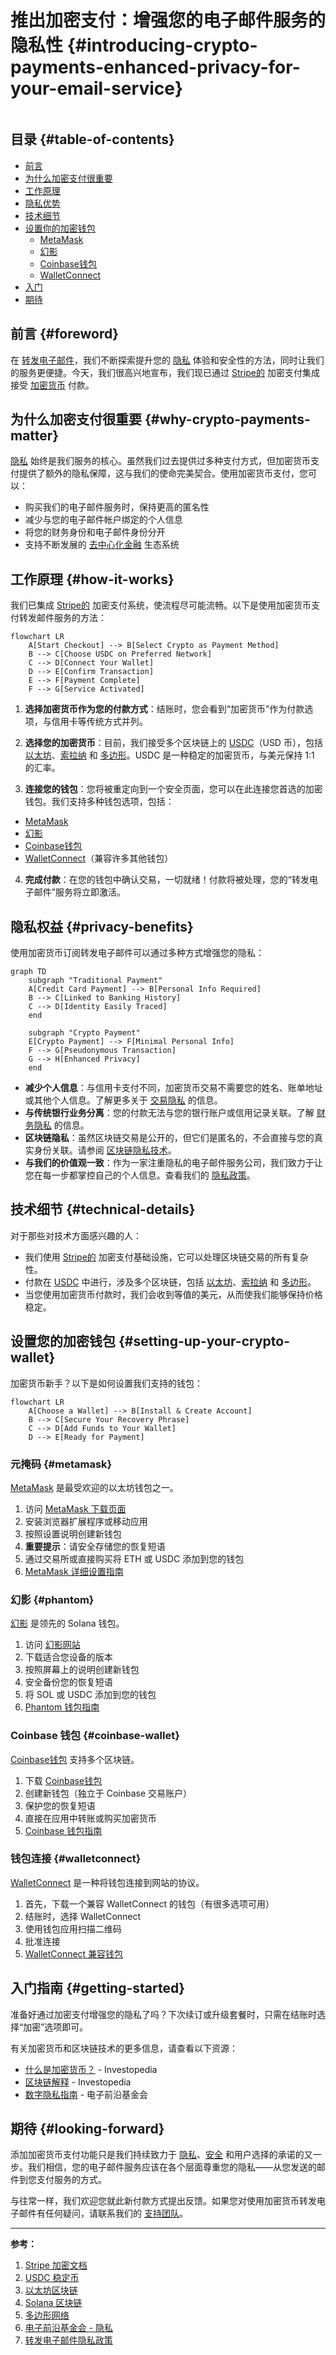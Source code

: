 # 推出加密支付：增强您的电子邮件服务的隐私性 {#introducing-crypto-payments-enhanced-privacy-for-your-email-service}

<img loading="lazy" src="/img/articles/crypto-payments.webp" alt="" class="rounded-lg" />

## 目录 {#table-of-contents}

* [前言](#foreword)
* [为什么加密支付很重要](#why-crypto-payments-matter)
* [工作原理](#how-it-works)
* [隐私优势](#privacy-benefits)
* [技术细节](#technical-details)
* [设置你的加密钱包](#setting-up-your-crypto-wallet)
  * [MetaMask](#metamask)
  * [幻影](#phantom)
  * [Coinbase钱包](#coinbase-wallet)
  * [WalletConnect](#walletconnect)
* [入门](#getting-started)
* [期待](#looking-forward)

## 前言 {#foreword}

在 [转发电子邮件](https://forwardemail.net)，我们不断探索提升您的 [隐私](https://en.wikipedia.org/wiki/Privacy) 体验和安全性的方法，同时让我们的服务更便捷。今天，我们很高兴地宣布，我们现已通过 [Stripe的](https://stripe.com) 加密支付集成接受 [加密货币](https://en.wikipedia.org/wiki/Cryptocurrency) 付款。

## 为什么加密支付很重要 {#why-crypto-payments-matter}

[隐私](https://en.wikipedia.org/wiki/Internet_privacy) 始终是我们服务的核心。虽然我们过去提供过多种支付方式，但加密货币支付提供了额外的隐私保障，这与我们的使命完美契合。使用加密货币支付，您可以：

* 购买我们的电子邮件服务时，保持更高的匿名性
* 减少与您的电子邮件帐户绑定的个人信息
* 将您的财务身份和电子邮件身份分开
* 支持不断发展的 [去中心化金融](https://en.wikipedia.org/wiki/Decentralized_finance) 生态系统

## 工作原理 {#how-it-works}

我们已集成 [Stripe的](https://docs.stripe.com/crypto) 加密支付系统，使流程尽可能流畅。以下是使用加密货币支付转发邮件服务的方法：

```mermaid
flowchart LR
    A[Start Checkout] --> B[Select Crypto as Payment Method]
    B --> C[Choose USDC on Preferred Network]
    C --> D[Connect Your Wallet]
    D --> E[Confirm Transaction]
    E --> F[Payment Complete]
    F --> G[Service Activated]
```

1. **选择加密货币作为您的付款方式**：结账时，您会看到“加密货币”作为付款选项，与信用卡等传统方式并列。

2. **选择您的加密货币**：目前，我们接受多个区块链上的 [USDC](https://en.wikipedia.org/wiki/USD_Coin)（USD 币），包括 [以太坊](https://ethereum.org)、[索拉纳](https://solana.com) 和 [多边形](https://polygon.technology)。USDC 是一种稳定的加密货币，与美元保持 1:1 的汇率。

3. **连接您的钱包**：您将被重定向到一个安全页面，您可以在此连接您首选的加密钱包。我们支持多种钱包选项，包括：
* [MetaMask](https://metamask.io)
* [幻影](https://phantom.app)
* [Coinbase钱包](https://www.coinbase.com/wallet)
* [WalletConnect](https://walletconnect.com)（兼容许多其他钱包）

4. **完成付款**：在您的钱包中确认交易，一切就绪！付款将被处理，您的“转发电子邮件”服务将立即激活。

## 隐私权益 {#privacy-benefits}

使用加密货币订阅转发电子邮件可以通过多种方式增强您的隐私：

```mermaid
graph TD
    subgraph "Traditional Payment"
    A[Credit Card Payment] --> B[Personal Info Required]
    B --> C[Linked to Banking History]
    C --> D[Identity Easily Traced]
    end

    subgraph "Crypto Payment"
    E[Crypto Payment] --> F[Minimal Personal Info]
    F --> G[Pseudonymous Transaction]
    G --> H[Enhanced Privacy]
    end
```

* **减少个人信息**：与信用卡支付不同，加密货币交易不需要您的姓名、账单地址或其他个人信息。了解更多关于 [交易隐私](https://en.wikipedia.org/wiki/Privacy_coin) 的信息。
* **与传统银行业务分离**：您的付款无法与您的银行账户或信用记录关联。了解 [财务隐私](https://en.wikipedia.org/wiki/Financial_privacy) 的信息。
* **区块链隐私**：虽然区块链交易是公开的，但它们是匿名的，不会直接与您的真实身份关联。请参阅 [区块链隐私技术](https://en.wikipedia.org/wiki/Privacy_and_blockchain)。
* **与我们的价值观一致**：作为一家注重隐私的电子邮件服务公司，我们致力于让您在每一步都掌控自己的个人信息。查看我们的 [隐私政策](/privacy)。

## 技术细节 {#technical-details}

对于那些对技术方面感兴趣的人：

* 我们使用 [Stripe的](https://docs.stripe.com/crypto/stablecoin-payments) 加密支付基础设施，它可以处理区块链交易的所有复杂性。
* 付款在 [USDC](https://www.circle.com/en/usdc) 中进行，涉及多个区块链，包括 [以太坊](https://ethereum.org)、[索拉纳](https://solana.com) 和 [多边形](https://polygon.technology)。
* 当您使用加密货币付款时，我们会收到等值的美元，从而使我们能够保持价格稳定。

## 设置您的加密钱包 {#setting-up-your-crypto-wallet}

加密货币新手？以下是如何设置我们支持的钱包：

```mermaid
flowchart LR
    A[Choose a Wallet] --> B[Install & Create Account]
    B --> C[Secure Your Recovery Phrase]
    C --> D[Add Funds to Your Wallet]
    D --> E[Ready for Payment]
```

### 元掩码 {#metamask}

[MetaMask](https://metamask.io) 是最受欢迎的以太坊钱包之一。

1. 访问 [MetaMask 下载页面](https://metamask.io/download/)
2. 安装浏览器扩展程序或移动应用
3. 按照设置说明创建新钱包
4. **重要提示**：请安全存储您的恢复短语
5. 通过交易所或直接购买将 ETH 或 USDC 添加到您的钱包
6. [MetaMask 详细设置指南](https://metamask.io/faqs/)

### 幻影 {#phantom}

[幻影](https://phantom.app) 是领先的 Solana 钱包。

1. 访问 [幻影网站](https://phantom.app/)
2. 下载适合您设备的版本
3. 按照屏幕上的说明创建新钱包
4. 安全备份您的恢复短语
5. 将 SOL 或 USDC 添加到您的钱包
6. [Phantom 钱包指南](https://help.phantom.app/hc/en-us/articles/4406388623251-How-to-create-a-new-wallet)

### Coinbase 钱包 {#coinbase-wallet}

[Coinbase钱包](https://www.coinbase.com/wallet) 支持多个区块链。

1. 下载 [Coinbase钱包](https://www.coinbase.com/wallet/downloads)
2. 创建新钱包（独立于 Coinbase 交易账户）
3. 保护您的恢复短语
4. 直接在应用中转账或购买加密货币
5. [Coinbase 钱包指南](https://www.coinbase.com/learn/tips-and-tutorials/how-to-set-up-a-crypto-wallet)

### 钱包连接 {#walletconnect}

[WalletConnect](https://walletconnect.com) 是一种将钱包连接到网站的协议。

1. 首先，下载一个兼容 WalletConnect 的钱包（有很多选项可用）
2. 结账时，选择 WalletConnect
3. 使用钱包应用扫描二维码
4. 批准连接
5. [WalletConnect 兼容钱包](https://walletconnect.com/registry/wallets)

## 入门指南 {#getting-started}

准备好通过加密支付增强您的隐私了吗？下次续订或升级套餐时，只需在结账时选择“加密”选项即可。

有关加密货币和区块链技术的更多信息，请查看以下资源：

* [什么是加密货币？](https://www.investopedia.com/terms/c/cryptocurrency.asp) - Investopedia
* [区块链解释](https://www.investopedia.com/terms/b/blockchain.asp) - Investopedia
* [数字隐私指南](https://www.eff.org/issues/privacy) - 电子前沿基金会

## 期待 {#looking-forward}

添加加密货币支付功能只是我们持续致力于 [隐私](https://en.wikipedia.org/wiki/Privacy)、[安全](https://en.wikipedia.org/wiki/Computer_security) 和用户选择的承诺的又一步。我们相信，您的电子邮件服务应该在各个层面尊重您的隐私——从您发送的邮件到您支付服务的方式。

与往常一样，我们欢迎您就此新付款方式提出反馈。如果您对使用加密货币转发电子邮件有任何疑问，请联系我们的 [支持团队](/help)。

---

**参考：**

1. [Stripe 加密文档](https://docs.stripe.com/crypto)
2. [USDC 稳定币](https://www.circle.com/en/usdc)
3. [以太坊区块链](https://ethereum.org)
4. [Solana 区块链](https://solana.com)
5. [多边形网络](https://polygon.technology)
6. [电子前沿基金会 - 隐私](https://www.eff.org/issues/privacy)
7. [转发电子邮件隐私政策](/privacy)